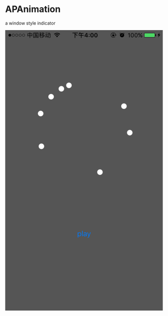 # APAnimation


a window style indicator

![iamge](https://github.com/MichealBad/MySampleCode/blob/master/shots/7.PNG?raw=true)
